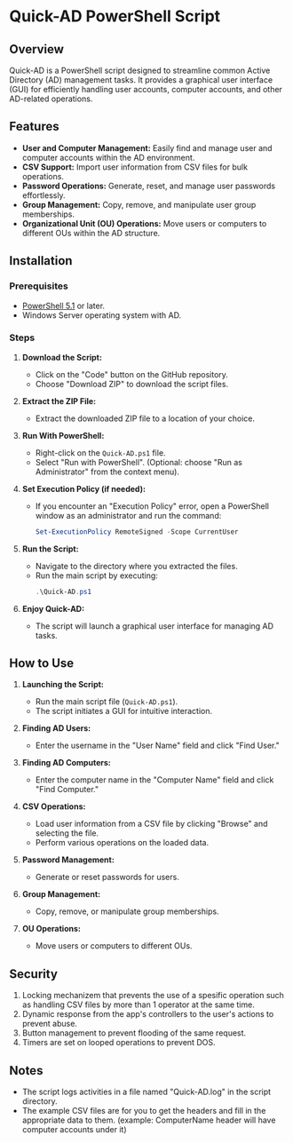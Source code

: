 # Quick-AD PowerShell Script

## Overview

Quick-AD is a PowerShell script designed to streamline common Active Directory (AD) management tasks. It provides a graphical user interface (GUI) for efficiently handling user accounts, computer accounts, and other AD-related operations.

## Features

- **User and Computer Management:** Easily find and manage user and computer accounts within the AD environment.
- **CSV Support:** Import user information from CSV files for bulk operations.
- **Password Operations:** Generate, reset, and manage user passwords effortlessly.
- **Group Management:** Copy, remove, and manipulate user group memberships.
- **Organizational Unit (OU) Operations:** Move users or computers to different OUs within the AD structure.

## Installation

### Prerequisites

- [PowerShell 5.1](https://docs.microsoft.com/en-us/powershell/scripting/install/installing-powershell) or later.
- Windows Server operating system with AD.

### Steps

1. **Download the Script:**
   - Click on the "Code" button on the GitHub repository.
   - Choose "Download ZIP" to download the script files.

2. **Extract the ZIP File:**
   - Extract the downloaded ZIP file to a location of your choice.

3. **Run With PowerShell:**
   - Right-click on the `Quick-AD.ps1` file.
   - Select "Run with PowerShell". (Optional: choose "Run as Administrator" from the context menu).

4. **Set Execution Policy (if needed):**
   - If you encounter an "Execution Policy" error, open a PowerShell window as an administrator and run the command:
     ```powershell
     Set-ExecutionPolicy RemoteSigned -Scope CurrentUser
     ```

5. **Run the Script:**
   - Navigate to the directory where you extracted the files.
   - Run the main script by executing:
     ```powershell
     .\Quick-AD.ps1
     ```

6. **Enjoy Quick-AD:**
   - The script will launch a graphical user interface for managing AD tasks.

   
## How to Use

1. **Launching the Script:**
   - Run the main script file (`Quick-AD.ps1`).
   - The script initiates a GUI for intuitive interaction.

2. **Finding AD Users:**
   - Enter the username in the "User Name" field and click "Find User."

3. **Finding AD Computers:**
   - Enter the computer name in the "Computer Name" field and click "Find Computer."

4. **CSV Operations:**
   - Load user information from a CSV file by clicking "Browse" and selecting the file.
   - Perform various operations on the loaded data.

5. **Password Management:**
   - Generate or reset passwords for users.

6. **Group Management:**
   - Copy, remove, or manipulate group memberships.

7. **OU Operations:**
   - Move users or computers to different OUs.

## Security

1. Locking mechanizem that prevents the use of a spesific operation such as handling CSV files by more than 1 operator at the same time.
2. Dynamic response from the app's controllers to the user's actions to prevent abuse.
3. Button management to prevent flooding of the same request.
4. Timers are set on looped operations to prevent DOS.

## Notes

- The script logs activities in a file named "Quick-AD.log" in the script directory.
- The example CSV files are for you to get the headers and fill in the appropriate data to them. (example: ComputerName header will have computer accounts under it)
